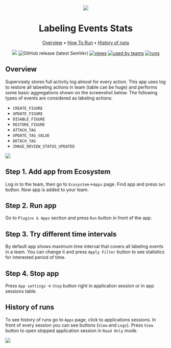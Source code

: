 <div align="center" markdown>

<img src="https://i.imgur.com/Z112V53.png"/>

# Labeling Events Stats

<p align="center">

  <a href="#Overview">Overview</a> •
  <a href="#How-To-Run">How To Run</a> •
  <a href="#History-Of-Runs">History of runs</a>
</p>

[![](https://img.shields.io/badge/slack-chat-green.svg?logo=slack)](https://supervise.ly/slack)
![GitHub release (latest SemVer)](https://img.shields.io/github/v/release/supervisely-ecosystem/labeling-events-stats)
[![views](https://app.supervise.ly/public/api/v3/ecosystem.counters?repo=supervisely-ecosystem/labeling-events-stats&counter=views&label=views)](https://supervise.ly)
[![used by teams](https://app.supervise.ly/public/api/v3/ecosystem.counters?repo=supervisely-ecosystem/labeling-events-stats&counter=downloads&label=used%20by%20teams)](https://supervise.ly)
[![runs](https://app.supervise.ly/public/api/v3/ecosystem.counters?repo=supervisely-ecosystem/labeling-events-stats&counter=runs&label=runs&123)](https://supervise.ly)

</div>

## Overview

Supervisely stores full activity log almost for every action. This app uses log to restore all labeeling actions in team (table can be huge) and performs some basic aggregations shown on the screenshot below. The following types of events are considered as labeling actions:

- `CREATE_FIGURE`
- `UPDATE_FIGURE`
- `DISABLE_FIGURE`
- `RESTORE_FIGURE`
- `ATTACH_TAG`
- `UPDATE_TAG_VALUE`
- `DETACH_TAG`
- `IMAGE_REVIEW_STATUS_UPDATED` 


<img src="https://i.imgur.com/HRCbXpl.png"/>



## Step 1. Add app from Ecosystem
Log in to the team, then go to `Ecosystem`->`Apps` page. Find app and press `Get` button. Now app is added to your team.

## Step 2. Run app

Go to `Plugins & Apps` section and press `Run` button in front of the app.

## Step 3. Try different time intervals

By default app shows maximum time interval that covers all labeling events in a team. You can change it and press `Apply Filter` button to see statistics for interested period of time. 

## Step 4. Stop app

Press `App settings` -> `Stop` button right in application session or in app sessions table.

## History of runs

To see history of runs go to `Apps` page, click to applications sessions. In front of every session you can see buttons (`View` and `Logs`). Press `View` button to open stopped application session in `Read Only` mode.

<img src="https://i.imgur.com/T4tgaJV.png"/>
